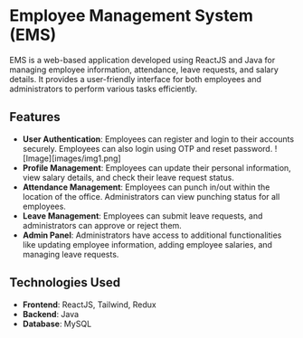 # Employee Management System (EMS)

EMS is a web-based application developed using ReactJS and Java for managing employee information, attendance, leave requests, and salary details. It provides a user-friendly interface for both employees and administrators to perform various tasks efficiently.

## Features

- **User Authentication**: Employees can register and login to their accounts securely. Employees can also login using OTP and reset password.
![Image][images/img1.png]
- **Profile Management**: Employees can update their personal information, view salary details, and check their leave request status.
- **Attendance Management**: Employees can punch in/out within the location of the office. Administrators can view punching status for all employees.
- **Leave Management**: Employees can submit leave requests, and administrators can approve or reject them.
- **Admin Panel**: Administrators have access to additional functionalities like updating employee information, adding employee salaries, and managing leave requests.

## Technologies Used

- **Frontend**: ReactJS, Tailwind, Redux
- **Backend**: Java
- **Database**: MySQL
